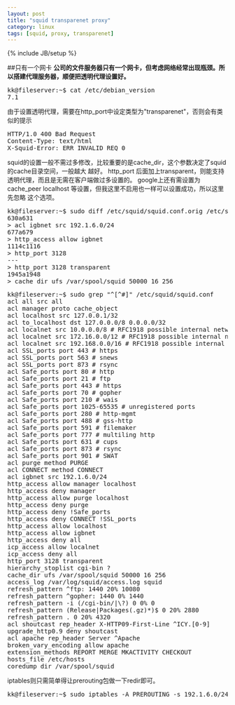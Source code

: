 ```yaml
---
layout: post
title: "squid transparenet proxy"
category: linux
tags: [squid, proxy, transparenet]
---
```

{% include JB/setup %}

##只有一个网卡
**公司的文件服务器只有一个网卡，但考虑网络经常出现瓶颈。所以搭建代理服务器，顺便把透明代理设置好。**

<pre lang="bash" line="1">
kk@fileserver:~$ cat /etc/debian_version
7.1
</pre>

由于设置透明代理，需要在http_port中设定类型为"transparenet"，否则会有类似的提示
<pre lang="bash" line="1">
HTTP/1.0 400 Bad Request
Content-Type: text/html 
X-Squid-Error: ERR_INVALID_REQ 0
</pre>

squid的设置一般不需过多修改，比较重要的是cache_dir，这个参数决定了squid的cache目录空间，一般越大
越好。
http_port 后面加上transparent，则能支持透明代理，而且是无需在客户端做过多设置的。
google上还有需设置为cache_peer localhost 等设置，但我这里不启用也一样可以设置成功，所以这里先忽略
这个选项。

<pre lang="bash" line="1">
kk@fileserver:~$ sudo diff /etc/squid/squid.conf.orig /etc/squid/squid.conf
630a631
> acl igbnet src 192.1.6.0/24
677a679
> http_access allow igbnet
1114c1116
> http_port 3128
---
> http_port 3128 transparent
1945a1948
> cache_dir ufs /var/spool/squid 50000 16 256
</pre>
<pre lang="bash" line="1">
kk@fileserver:~$ sudo grep "^[^#]" /etc/squid/squid.conf
acl all src all
acl manager proto cache_object
acl localhost src 127.0.0.1/32
acl to_localhost dst 127.0.0.0/8 0.0.0.0/32
acl localnet src 10.0.0.0/8 # RFC1918 possible internal network
acl localnet src 172.16.0.0/12 # RFC1918 possible internal network
acl localnet src 192.168.0.0/16 # RFC1918 possible internal network
acl SSL_ports port 443 # https
acl SSL_ports port 563 # snews
acl SSL_ports port 873 # rsync
acl Safe_ports port 80 # http
acl Safe_ports port 21 # ftp
acl Safe_ports port 443 # https
acl Safe_ports port 70 # gopher
acl Safe_ports port 210 # wais
acl Safe_ports port 1025-65535 # unregistered ports
acl Safe_ports port 280 # http-mgmt
acl Safe_ports port 488 # gss-http
acl Safe_ports port 591 # filemaker
acl Safe_ports port 777 # multiling http
acl Safe_ports port 631 # cups
acl Safe_ports port 873 # rsync
acl Safe_ports port 901 # SWAT
acl purge method PURGE
acl CONNECT method CONNECT
acl igbnet src 192.1.6.0/24
http_access allow manager localhost
http_access deny manager
http_access allow purge localhost
http_access deny purge
http_access deny !Safe_ports
http_access deny CONNECT !SSL_ports
http_access allow localhost
http_access allow igbnet
http_access deny all
icp_access allow localnet
icp_access deny all
http_port 3128 transparent
hierarchy_stoplist cgi-bin ?
cache_dir ufs /var/spool/squid 50000 16 256
access_log /var/log/squid/access.log squid
refresh_pattern ^ftp: 1440 20% 10080
refresh_pattern ^gopher: 1440 0% 1440
refresh_pattern -i (/cgi-bin/|\?) 0 0% 0
refresh_pattern (Release|Packages(.gz)*)$ 0 20% 2880
refresh_pattern . 0 20% 4320
acl shoutcast rep_header X-HTTP09-First-Line ^ICY.[0-9]
upgrade_http0.9 deny shoutcast
acl apache rep_header Server ^Apache
broken_vary_encoding allow apache
extension_methods REPORT MERGE MKACTIVITY CHECKOUT
hosts_file /etc/hosts
coredump_dir /var/spool/squid
</pre>

iptables则只需简单得让prerouting包做一下redir即可。

<pre lang="bash" line="1">
kk@fileserver:~$ sudo iptables -A PREROUTING -s 192.1.6.0/24 ! -d 192.0.0.0/8 -i eth0 -p tcp -m tcp --dport 80 -j REDIRECT --to-ports 3128
</pre>


